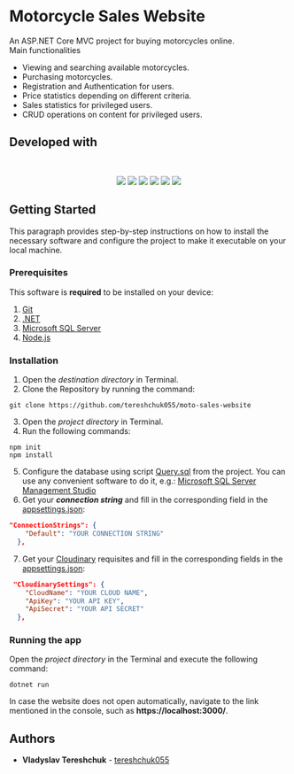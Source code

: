 # **Motorcycle Sales Website**
An ASP.NET Core MVC project for buying motorcycles online. <br>
Main functionalities<br>
- Viewing and searching available motorcycles.
- Purchasing motorcycles.
- Registration and Authentication for users.
- Price statistics depending on different criteria.
- Sales statistics for privileged users.
- CRUD operations on content for privileged users.
## **Developed with**
<br>
<p align="center">
    <img src="https://img.shields.io/badge/.NET-7.0-blueviolet">
    <img src="https://img.shields.io/badge/MS SQL Server-2019-red">
    <img src="https://img.shields.io/badge/Node.js-v18.15.0-253d85">
    <img src="https://img.shields.io/badge/npm-9.5.0-success">
    <img src="https://img.shields.io/badge/jQuery-3.6.0-yellow">
    <img src="https://img.shields.io/badge/Tailwind CSS-3.3.2-aqua">
</p>

## **Getting Started**
This paragraph provides step-by-step instructions on how to install the necessary software and configure the project to make it executable on your local machine.
### **Prerequisites**
This software is **required** to be installed on your device:
1. [Git](https://git-scm.com/book/en/v2/Getting-Started-Installing-Git)
2. [.NET](https://dotnet.microsoft.com/en-us/download)
3. [Microsoft SQL Server](https://www.microsoft.com/en-us/sql-server/sql-server-downloads)
4. [Node.js](https://nodejs.org/)
### **Installation**
1. Open the _destination directory_ in Terminal.
2. Clone the Repository by running the command:
```
git clone https://github.com/tereshchuk055/moto-sales-website
```
3. Open the _project directory_ in Terminal.
4. Run the following commands:
```
npm init
npm install
```
5. Configure the database using script [Query.sql](https://github.com/tereshchuk055/moto-sales-website/blob/main/Query.sql) from the project. You can use any convenient software to do it, e.g.: [Microsoft SQL Server Management Studio](https://learn.microsoft.com/en-us/sql/ssms/download-sql-server-management-studio-ssms?view=sql-server-ver16#download-ssms)
6. Get your _**connection string**_ and fill in the corresponding field in the [appsettings.json](https://github.com/tereshchuk055/moto-sales-website/blob/main/appsettings.json):
```json
"ConnectionStrings": {
    "Default": "YOUR CONNECTION STRING"
  },
```
7. Get your [Cloudinary](https://cloudinary.com/documentation/cloudinary_get_started) requisites and fill in the corresponding fields in the [appsettings.json](https://github.com/tereshchuk055/moto-sales-website/blob/main/appsettings.json):
```json
 "CloudinarySettings": {
    "CloudName": "YOUR CLOUD NAME",
    "ApiKey": "YOUR API KEY",
    "ApiSecret": "YOUR API SECRET"
  },
```
### **Running the app**
Open the _project directory_ in the Terminal and execute the following command:
```
dotnet run
```
In case the website does not open automatically, navigate to the link mentioned in the console, such as **https://localhost:3000/**.

## **Authors**
* **Vladyslav Tereshchuk** - [tereshchuk055](https://github.com/tereshchuk055)
